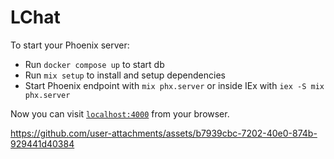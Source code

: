 # LChat

To start your Phoenix server:
  * Run `docker compose up` to start db
  * Run `mix setup` to install and setup dependencies
  * Start Phoenix endpoint with `mix phx.server` or inside IEx with `iex -S mix phx.server`

Now you can visit [`localhost:4000`](http://localhost:4000) from your browser.

https://github.com/user-attachments/assets/b7939cbc-7202-40e0-874b-929441d40384